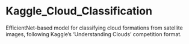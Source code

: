 # Kaggle_Cloud_Classification
EfficientNet-based model for classifying cloud formations from satellite images, following Kaggle’s ‘Understanding Clouds’ competition format.
